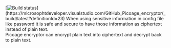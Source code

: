 [![Build status](https://microsophtdeveloper.visualstudio.com/GitHub_Picoage_encryptor/_apis/build/status/GitHub_Picoage_encryptor-ASP.NET%20Core%20(.NET%20Framework)-CI)](https://microsophtdeveloper.visualstudio.com/GitHub_Picoage_encryptor/_build/latest?definitionId=23)
When using sensitive information in config file like password it is safe and secure to have those information as ciphertext instead of plain text.  
Picoage encryptor can encrypt plain text into ciphertext and decrypt back to plain text. 

